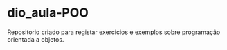 # dio_aula-POO
Repositorio criado para registar exercicios e exemplos sobre programação orientada a objetos.
